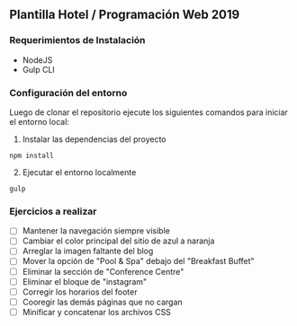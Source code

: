 ## Plantilla Hotel / Programación Web 2019

### Requerimientos de Instalación

* NodeJS
* Gulp CLI

### Configuración del entorno

Luego de clonar el repositorio ejecute los siguientes comandos para iniciar el entorno local:

1. Instalar las dependencias  del proyecto

```
npm install
```

2. Ejecutar el entorno localmente

```
gulp
```

### Ejercicios a realizar

- [ ] Mantener la navegación siempre visible
- [ ] Cambiar el color principal del sitio de azul a naranja
- [ ] Arreglar la imagen faltante del blog
- [ ] Mover la opción de "Pool & Spa" debajo del "Breakfast Buffet"
- [ ] Eliminar la sección de "Conference Centre"
- [ ] Eliminar el bloque de "instagram"
- [ ] Corregir los horarios del footer
- [ ] Cooregir las demás páginas que no cargan
- [ ] Minificar y concatenar los archivos CSS
